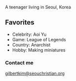 
A teenager living in Seoul, Korea

## Favorites

* Celebrity: Aoi Yu
* Game: League of Legends
* Country: Anarchist
* Hobby: Making miniatures

### Contact me

[gilbertkim@seouchristian.org](mailto:gilbertkim@seouchristian.org)
